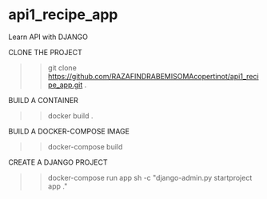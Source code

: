 # api1_recipe_app

Learn API with DJANGO

CLONE THE PROJECT

> > git clone https://github.com/RAZAFINDRABEMISOMAcopertinot/api1_recipe_app.git .

BUILD A CONTAINER

> > docker build .

BUILD A DOCKER-COMPOSE IMAGE

> > docker-compose build

CREATE A DJANGO PROJECT

> > docker-compose run app sh -c "django-admin.py startproject app ."
